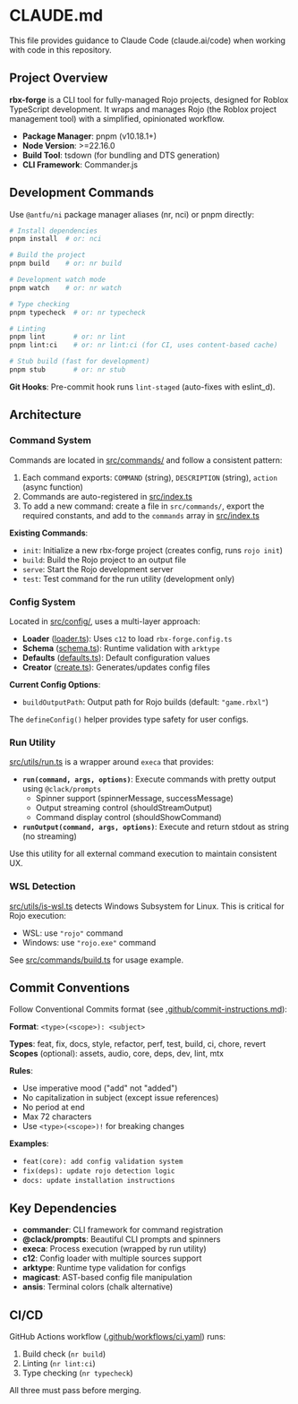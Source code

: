# CLAUDE.md

This file provides guidance to Claude Code (claude.ai/code) when working with
code in this repository.

## Project Overview

**rbx-forge** is a CLI tool for fully-managed Rojo projects, designed for Roblox
TypeScript development. It wraps and manages Rojo (the Roblox project management
tool) with a simplified, opinionated workflow.

- **Package Manager**: pnpm (v10.18.1+)
- **Node Version**: >=22.16.0
- **Build Tool**: tsdown (for bundling and DTS generation)
- **CLI Framework**: Commander.js

## Development Commands

Use `@antfu/ni` package manager aliases (nr, nci) or pnpm directly:

```bash
# Install dependencies
pnpm install  # or: nci

# Build the project
pnpm build    # or: nr build

# Development watch mode
pnpm watch    # or: nr watch

# Type checking
pnpm typecheck  # or: nr typecheck

# Linting
pnpm lint       # or: nr lint
pnpm lint:ci    # or: nr lint:ci (for CI, uses content-based cache)

# Stub build (fast for development)
pnpm stub       # or: nr stub
```

**Git Hooks**: Pre-commit hook runs `lint-staged` (auto-fixes with eslint_d).

## Architecture

### Command System

Commands are located in [src/commands/](src/commands/) and follow a consistent
pattern:

1. Each command exports: `COMMAND` (string), `DESCRIPTION` (string), `action`
   (async function)
2. Commands are auto-registered in [src/index.ts](src/index.ts)
3. To add a new command: create a file in `src/commands/`, export the required
   constants, and add to the `commands` array in [src/index.ts](src/index.ts)

**Existing Commands**:

- `init`: Initialize a new rbx-forge project (creates config, runs `rojo init`)
- `build`: Build the Rojo project to an output file
- `serve`: Start the Rojo development server
- `test`: Test command for the run utility (development only)

### Config System

Located in [src/config/](src/config/), uses a multi-layer approach:

- **Loader** ([loader.ts](src/config/loader.ts)): Uses `c12` to load
  `rbx-forge.config.ts`
- **Schema** ([schema.ts](src/config/schema.ts)): Runtime validation with
  `arktype`
- **Defaults** ([defaults.ts](src/config/defaults.ts)): Default configuration
  values
- **Creator** ([create.ts](src/config/create.ts)): Generates/updates config
  files

**Current Config Options**:

- `buildOutputPath`: Output path for Rojo builds (default: `"game.rbxl"`)

The `defineConfig()` helper provides type safety for user configs.

### Run Utility

[src/utils/run.ts](src/utils/run.ts) is a wrapper around `execa` that provides:

- **`run(command, args, options)`**: Execute commands with pretty output using
  `@clack/prompts`
    - Spinner support (spinnerMessage, successMessage)
    - Output streaming control (shouldStreamOutput)
    - Command display control (shouldShowCommand)
- **`runOutput(command, args, options)`**: Execute and return stdout as string
  (no streaming)

Use this utility for all external command execution to maintain consistent UX.

### WSL Detection

[src/utils/is-wsl.ts](src/utils/is-wsl.ts) detects Windows Subsystem for Linux.
This is critical for Rojo execution:

- WSL: use `"rojo"` command
- Windows: use `"rojo.exe"` command

See [src/commands/build.ts](src/commands/build.ts) for usage example.

## Commit Conventions

Follow Conventional Commits format (see
[.github/commit-instructions.md](.github/commit-instructions.md)):

**Format**: `<type>(<scope>): <subject>`

**Types**: feat, fix, docs, style, refactor, perf, test, build, ci, chore,
revert **Scopes** (optional): assets, audio, core, deps, dev, lint, mtx

**Rules**:

- Use imperative mood ("add" not "added")
- No capitalization in subject (except issue references)
- No period at end
- Max 72 characters
- Use `<type>(<scope>)!` for breaking changes

**Examples**:

- `feat(core): add config validation system`
- `fix(deps): update rojo detection logic`
- `docs: update installation instructions`

## Key Dependencies

- **commander**: CLI framework for command registration
- **@clack/prompts**: Beautiful CLI prompts and spinners
- **execa**: Process execution (wrapped by run utility)
- **c12**: Config loader with multiple sources support
- **arktype**: Runtime type validation for configs
- **magicast**: AST-based config file manipulation
- **ansis**: Terminal colors (chalk alternative)

## CI/CD

GitHub Actions workflow ([.github/workflows/ci.yaml](.github/workflows/ci.yaml))
runs:

1. Build check (`nr build`)
2. Linting (`nr lint:ci`)
3. Type checking (`nr typecheck`)

All three must pass before merging.
